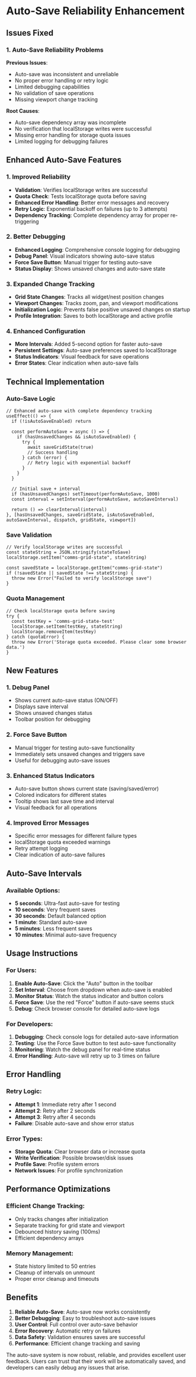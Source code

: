 # Auto-Save Reliability Enhancement

## Issues Fixed

### 1. **Auto-Save Reliability Problems**
**Previous Issues**:
- Auto-save was inconsistent and unreliable
- No proper error handling or retry logic
- Limited debugging capabilities
- No validation of save operations
- Missing viewport change tracking

**Root Causes**:
- Auto-save dependency array was incomplete
- No verification that localStorage writes were successful
- Missing error handling for storage quota issues
- Limited logging for debugging failures

## Enhanced Auto-Save Features

### 1. **Improved Reliability**
- **Validation**: Verifies localStorage writes are successful
- **Quota Check**: Tests localStorage quota before saving
- **Enhanced Error Handling**: Better error messages and recovery
- **Retry Logic**: Exponential backoff on failures (up to 3 attempts)
- **Dependency Tracking**: Complete dependency array for proper re-triggering

### 2. **Better Debugging**
- **Enhanced Logging**: Comprehensive console logging for debugging
- **Debug Panel**: Visual indicators showing auto-save status
- **Force Save Button**: Manual trigger for testing auto-save
- **Status Display**: Shows unsaved changes and auto-save state

### 3. **Expanded Change Tracking**
- **Grid State Changes**: Tracks all widget/nest position changes
- **Viewport Changes**: Tracks zoom, pan, and viewport modifications
- **Initialization Logic**: Prevents false positive unsaved changes on startup
- **Profile Integration**: Saves to both localStorage and active profile

### 4. **Enhanced Configuration**
- **More Intervals**: Added 5-second option for faster auto-save
- **Persistent Settings**: Auto-save preferences saved to localStorage
- **Status Indicators**: Visual feedback for save operations
- **Error States**: Clear indication when auto-save fails

## Technical Implementation

### Auto-Save Logic
```tsx
// Enhanced auto-save with complete dependency tracking
useEffect(() => {
  if (!isAutoSaveEnabled) return
  
  const performAutoSave = async () => {
    if (hasUnsavedChanges && isAutoSaveEnabled) {
      try {
        await saveGridState(true)
        // Success handling
      } catch (error) {
        // Retry logic with exponential backoff
      }
    }
  }
  
  // Initial save + interval
  if (hasUnsavedChanges) setTimeout(performAutoSave, 1000)
  const interval = setInterval(performAutoSave, autoSaveInterval)
  
  return () => clearInterval(interval)
}, [hasUnsavedChanges, saveGridState, isAutoSaveEnabled, autoSaveInterval, dispatch, gridState, viewport])
```

### Save Validation
```tsx
// Verify localStorage writes are successful
const stateString = JSON.stringify(stateToSave)
localStorage.setItem("comms-grid-state", stateString)

const savedState = localStorage.getItem("comms-grid-state")
if (!savedState || savedState !== stateString) {
  throw new Error("Failed to verify localStorage save")
}
```

### Quota Management
```tsx
// Check localStorage quota before saving
try {
  const testKey = 'comms-grid-state-test'
  localStorage.setItem(testKey, stateString)
  localStorage.removeItem(testKey)
} catch (quotaError) {
  throw new Error('Storage quota exceeded. Please clear some browser data.')
}
```

## New Features

### 1. **Debug Panel**
- Shows current auto-save status (ON/OFF)
- Displays save interval
- Shows unsaved changes status
- Toolbar position for debugging

### 2. **Force Save Button**
- Manual trigger for testing auto-save functionality
- Immediately sets unsaved changes and triggers save
- Useful for debugging auto-save issues

### 3. **Enhanced Status Indicators**
- Auto-save button shows current state (saving/saved/error)
- Colored indicators for different states
- Tooltip shows last save time and interval
- Visual feedback for all operations

### 4. **Improved Error Messages**
- Specific error messages for different failure types
- localStorage quota exceeded warnings
- Retry attempt logging
- Clear indication of auto-save failures

## Auto-Save Intervals

### Available Options:
- **5 seconds**: Ultra-fast auto-save for testing
- **10 seconds**: Very frequent saves
- **30 seconds**: Default balanced option
- **1 minute**: Standard auto-save
- **5 minutes**: Less frequent saves
- **10 minutes**: Minimal auto-save frequency

## Usage Instructions

### For Users:
1. **Enable Auto-Save**: Click the "Auto" button in the toolbar
2. **Set Interval**: Choose from dropdown when auto-save is enabled
3. **Monitor Status**: Watch the status indicator and button colors
4. **Force Save**: Use the red "Force" button if auto-save seems stuck
5. **Debug**: Check browser console for detailed auto-save logs

### For Developers:
1. **Debugging**: Check console logs for detailed auto-save information
2. **Testing**: Use the Force Save button to test auto-save functionality
3. **Monitoring**: Watch the debug panel for real-time status
4. **Error Handling**: Auto-save will retry up to 3 times on failure

## Error Handling

### Retry Logic:
- **Attempt 1**: Immediate retry after 1 second
- **Attempt 2**: Retry after 2 seconds
- **Attempt 3**: Retry after 4 seconds
- **Failure**: Disable auto-save and show error status

### Error Types:
- **Storage Quota**: Clear browser data or increase quota
- **Write Verification**: Possible browser/disk issues
- **Profile Save**: Profile system errors
- **Network Issues**: For profile synchronization

## Performance Optimizations

### Efficient Change Tracking:
- Only tracks changes after initialization
- Separate tracking for grid state and viewport
- Debounced history saving (100ms)
- Efficient dependency arrays

### Memory Management:
- State history limited to 50 entries
- Cleanup of intervals on unmount
- Proper error cleanup and timeouts

## Benefits

1. **Reliable Auto-Save**: Auto-save now works consistently
2. **Better Debugging**: Easy to troubleshoot auto-save issues
3. **User Control**: Full control over auto-save behavior
4. **Error Recovery**: Automatic retry on failures
5. **Data Safety**: Validation ensures saves are successful
6. **Performance**: Efficient change tracking and saving

The auto-save system is now robust, reliable, and provides excellent user feedback. Users can trust that their work will be automatically saved, and developers can easily debug any issues that arise.
